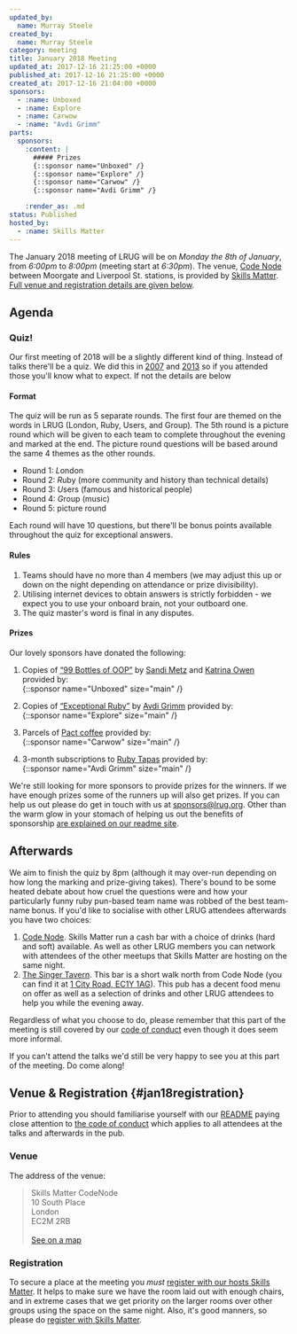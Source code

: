 ```yaml
---
updated_by:
  name: Murray Steele
created_by:
  name: Murray Steele
category: meeting
title: January 2018 Meeting
updated_at: 2017-12-16 21:25:00 +0000
published_at: 2017-12-16 21:25:00 +0000
created_at: 2017-12-16 21:04:00 +0000
sponsors:
  - :name: Unboxed
  - :name: Explore
  - :name: Carwow
  - :name: "Avdi Grimm"
parts:
  sponsors:
    :content: |
      ##### Prizes
      {::sponsor name="Unboxed" /}
      {::sponsor name="Explore" /}
      {::sponsor name="Carwow" /}
      {::sponsor name="Avdi Grimm" /}

    :render_as: .md
status: Published
hosted_by:
  - :name: Skills Matter
---
```


The January 2018 meeting of LRUG will be on *Monday the 8th of January*,
from _6:00pm_ to _8:00pm_ (meeting start at _6:30pm_).  The venue, [Code
Node][skills-matter-venue] between
Moorgate and Liverpool St. stations, is provided by [Skills
Matter](http://www.skillsmatter.com).  [Full venue and registration details are
given below](#jan18registration).

## Agenda

### Quiz!

Our first meeting of 2018 will be a slightly different kind of thing.  Instead
of talks there'll be a quiz.  We did this in [2007](/meetings/2007/january) and
[2013](/meetings/2013/january/) so if you attended those you'll know what to
expect.  If not the details are below

#### Format

The quiz will be run as 5 separate rounds.  The first four are themed on the
words in LRUG (London, Ruby, Users, and Group).  The 5th round is a picture
round which will be given to each team to complete throughout the evening and
marked at the end.  The picture round questions will be based around the same
4 themes as the other rounds.

* Round 1: *L*ondon
* Round 2: *R*uby (more community and history than technical details)
* Round 3: *U*sers (famous and historical people)
* Round 4: *G*roup (music)
* Round 5: picture round

Each round will have 10 questions, but there'll be bonus points available
throughout the quiz for exceptional answers.

#### Rules

1. Teams should have no more than 4 members (we may adjust this up or down on
   the night depending on attendance or prize divisibility).
2. Utilising internet devices to obtain answers is strictly forbidden - we
   expect you to use your onboard brain, not your outboard one.
3. The quiz master's word is final in any disputes.

#### Prizes

Our lovely sponsors have donated the following:

1. Copies of [“99 Bottles of OOP”](https://www.sandimetz.com/99bottles/) by
   [Sandi Metz](https://www.sandimetz.com/) and [Katrina
   Owen](http://www.kytrinyx.com/) provided by:
   <br/>
   {::sponsor name="Unboxed" size="main" /}

2. Copies of [“Exceptional Ruby”](http://exceptionalruby.com/) by [Avdi
   Grimm](http://www.virtuouscode.com/) provided by:
   <br/>
   {::sponsor name="Explore" size="main" /}

3. Parcels of [Pact coffee](https://www.pactcoffee.com/) provided by:
   <br/>
   {::sponsor name="Carwow" size="main" /}

4. 3-month subscriptions to [Ruby Tapas](https://rubytapas.com) provided by:
   <br/>
   {::sponsor name="Avdi Grimm" size="main" /}

We're still looking for more sponsors to provide prizes for the winners.  If we have
enough prizes some of the runners up will also get prizes.  If you can help
us out please do get in touch with us at
[sponsors@lrug.org](mailto:sponsors@lrug.org).  Other than the warm glow in
your stomach of helping us out the benefits of sponsorship [are explained
on our readme site](http://readme.lrug.org/#sponsorship).

## Afterwards

We aim to finish the quiz by 8pm (although it may over-run depending on how
long the marking and prize-giving takes).  There's bound to be some heated
debate about how cruel the questions were and how your particularly funny
ruby pun-based team name was robbed of the best team-name bonus. If you'd
like to socialise with other LRUG attendees afterwards you have two choices:

1. [Code Node][skills-matter-venue].  Skills Matter run a cash bar with a
   choice of drinks (hard and soft) available.  As well as other LRUG members
   you can network with attendees of the other meetups that Skills Matter are
   hosting on the same night.
2. [The Singer Tavern](http://singertavern.com/).  This bar is a short walk
   north from Code Node (you can find it at [1 City Road, EC1Y
   1AG](https://goo.gl/maps/w9kPu)).  This pub has a decent food menu on offer
   as well as a selection of drinks and other LRUG attendees to help you
   while the evening away.

Regardless of what you choose to do, please remember that this part of the
meeting is still covered by our [code of
conduct](http://readme.lrug.org/#code-of-conduct) even though it does seem more
informal.

If you can't attend the talks we'd still be very happy to see you at this part
of the meeting.  Do come along!

## Venue & Registration {#jan18registration}

Prior to attending you should familiarise yourself with our
[README](http://readme.lrug.org/) paying close attention to [the code of
conduct](http://readme.lrug.org/#code-of-conduct) which applies to
all attendees at the talks and afterwards in the pub.

### Venue

The address of the venue:

> Skills Matter CodeNode<br/>10 South Place<br/>London<br/>EC2M 2RB<br/><br/>[See on a map](https://goo.gl/maps/ONJT4)

### Registration

To secure a place at the meeting you *must* [register with our hosts
Skills Matter][skills-matter-event].  It helps to
make sure we have the room laid out with enough chairs, and in extreme cases
that we get priority on the larger rooms over other groups using the space on
the same night.  Also, it's good manners, so please do [register with Skills
Matter][skills-matter-event].

[skills-matter-venue]: https://skillsmatter.com/locations/264-skills-matter-codenode
[skills-matter-event]: https://skillsmatter.com/meetups/10481-lrug-pub-quiz-night
